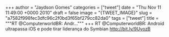 
+++
author = "Jaydson Gomes"
categories = ["tweet"]
date = "Thu Nov 11 11:49:00 +0000 2010"
draft = false
image = "{TWEET_IMAGE}"
slug = "a7582f998fec3dfc96c2f0bd3f65bf279cc82da0"
tags = ["tweet"]
title = """RT @ComputerworldBR: Andr..."""
+++
RT @ComputerworldBR: Android ultrapassa iOS e pode tirar liderança do Symbian http://bit.ly/9UyozB
